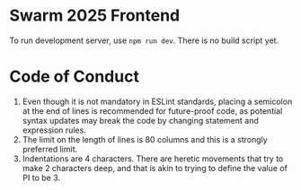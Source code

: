 # Swarm 2025 Frontend 
To run development server, use `npm run dev`. There is no build script yet.


# Code of Conduct
1. Even though it is not mandatory in ESLint standards, placing a semicolon at
the end of lines is recommended for future-proof code, as potential syntax 
updates may break the code by changing statement and expression rules.
2. The limit on the length of lines is 80 columns and this is a strongly
preferred limit.
3. Indentations are 4 characters. There are heretic movements that try to make 
2 characters deep, and that is akin to trying to define the value of PI to 
be 3.
